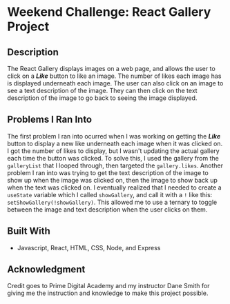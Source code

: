 # **Weekend Challenge: React Gallery Project**

## **Description**

The React Gallery displays images on a web page, and allows the user to click on a ***Like*** button to like an image. The number of likes each image has is displayed underneath each image. The user can also click on an image to see a text description of the image. They can then click on the text description of the image to go back to seeing the image displayed.   

## **Problems I Ran Into**

The first problem I ran into ocurred when I was working on getting the ***Like*** button to display a new like underneath each image when it was clicked on. I got the number of likes to display, but I wasn't updating the actual gallery each time the button was clicked. To solve this, I used the gallery from the `galleryList` that I looped through, then targeted the `gallery.likes`. Another problem I ran into was trying to get the text description of the image to show up when the image was clicked on, then the image to show back up when the text was clicked on. I eventually realized that I needed to create a `useState` variable which I called `showGallery`, and call it with a `!` like this: `setShowGallery(!showGallery)`. This allowed me to use a ternary to toggle between the image and text description when the user clicks on them. 

## **Built With**

- Javascript, React, HTML, CSS, Node, and Express

## **Acknowledgment**

Credit goes to Prime Digital Academy and my instructor Dane Smith for giving me the instruction and knowledge to make this project possible.
